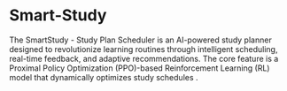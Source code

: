# Smart-Study
The SmartStudy - Study Plan Scheduler is an AI-powered study planner designed to revolutionize learning routines through intelligent scheduling, real-time feedback, and adaptive recommendations. The core feature is a Proximal Policy Optimization (PPO)-based Reinforcement Learning (RL) model that dynamically optimizes study schedules .
